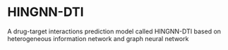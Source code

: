# HINGNN-DTI
A drug-target interactions prediction model called HINGNN-DTI based on heterogeneous information network and graph neural network
